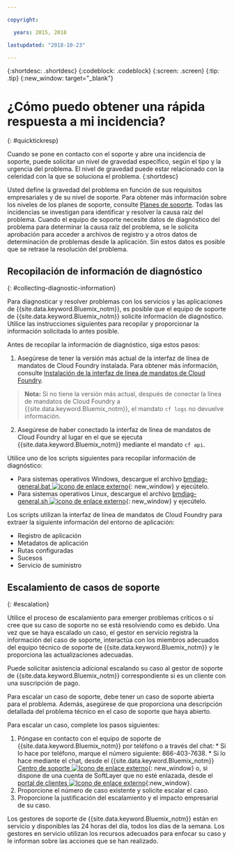 ```yaml
---

copyright:

  years: 2015, 2018

lastupdated: "2018-10-23"

---
```



{:shortdesc: .shortdesc}
{:codeblock: .codeblock}
{:screen: .screen}
{:tip: .tip}
{:new_window: target="_blank"}


# ¿Cómo puedo obtener una rápida respuesta a mi incidencia?
{: #quicktickresp}

Cuando se pone en contacto con el soporte y abre una incidencia de soporte, puede solicitar un nivel de gravedad específico, según el tipo y la urgencia del problema. El nivel de gravedad puede estar relacionado con la celeridad con la que se soluciona el problema.
{:shortdesc}

Usted define la gravedad del problema en función de sus requisitos empresariales y de su nivel de soporte. Para obtener más información sobre los niveles de los planes de soporte, consulte [Planes de soporte](/docs/get-support/index.html). Todas las incidencias se investigan para identificar y resolver la causa raíz del problema. Cuando el equipo de soporte necesite datos de diagnóstico del problema para determinar la causa raíz del problema, se le solicita aprobación para acceder a archivos de registro y a otros datos de determinación de problemas desde la aplicación. Sin estos datos es posible que se retrase la resolución del problema.

## Recopilación de información de diagnóstico
{: #collecting-diagnostic-information}

Para diagnosticar y resolver problemas con los servicios y las aplicaciones de {{site.data.keyword.Bluemix_notm}}, es posible que el equipo de soporte de {{site.data.keyword.Bluemix_notm}} solicite información de diagnóstico. Utilice las instrucciones siguientes para recopilar y proporcionar la información solicitada lo antes posible.

Antes de recopilar la información de diagnóstico, siga estos pasos:

1. Asegúrese de tener la versión más actual de la interfaz de línea de mandatos de Cloud Foundry instalada. Para obtener más información, consulte [Instalación de la interfaz de línea de mandatos de Cloud Foundry](/docs/starters/install_cli.html).
>**Nota:** Si no tiene la versión más actual, después de conectar la línea de mandatos de Cloud Foundry a {{site.data.keyword.Bluemix_notm}}, el mandato `cf logs` no devuelve información.
2. Asegúrese de haber conectado la interfaz de línea de mandatos de Cloud Foundry al lugar en el que se ejecuta {{site.data.keyword.Bluemix_notm}} mediante el mandato `cf api`.

Utilice uno de los scripts siguientes para recopilar información de diagnóstico:

  * Para sistemas operativos Windows, descargue el archivo [bmdiag-general.bat ![icono de enlace externo](../icons/launch-glyph.svg "icono de enlace externo")](http://bluemix-mustgather.mybluemix.net/mustgather/general/bmdiag-general.bat){: new_window} y ejecútelo.
  * Para sistemas operativos Linux, descargue el archivo [bmdiag-general.sh ![icono de enlace externo](../icons/launch-glyph.svg "icono de enlace externo")](http://bluemix-mustgather.mybluemix.net/mustgather/general/bmdiag-general.sh){: new_window} y ejecútelo.

Los scripts utilizan la interfaz de línea de mandatos de Cloud Foundry para extraer la siguiente información del entorno de aplicación:
  * Registro de aplicación
  * Metadatos de aplicación
  * Rutas configuradas
  * Sucesos
  * Servicio de suministro

## Escalamiento de casos de soporte
{: #escalation}

Utilice el proceso de escalamiento para emerger problemas críticos o si cree que su caso de soporte no se está resolviendo como es debido. Una vez que se haya escalado un caso, el gestor en servicio registra la información del caso de soporte, interactúa con los miembros adecuados del equipo técnico de soporte de {{site.data.keyword.Bluemix_notm}} y le proporciona las actualizaciones adecuadas.

Puede solicitar asistencia adicional escalando su caso al gestor de soporte de {{site.data.keyword.Bluemix_notm}} correspondiente si es un cliente con una suscripción de pago. 

Para escalar un caso de soporte, debe tener un caso de soporte abierta para el problema. Además, asegúrese de que proporciona una descripción detallada del problema técnico en el caso de soporte que haya abierto.

 Para escalar un caso, complete los pasos siguientes:

  1. Póngase en contacto con el equipo de soporte de {{site.data.keyword.Bluemix_notm}} por teléfono o a través del chat:
    * Si lo hace por teléfono, marque el número siguiente: 866-403-7638.
    * Si lo hace mediante el chat, desde el {{site.data.keyword.Bluemix_notm}} [Centro de soporte ![Icono de enlace externo](../icons/launch-glyph.svg "Icono de enlace externo")](https://console.bluemix.net/unifiedsupport/supportcenter){: new_window} o, si dispone de una cuenta de SoftLayer que no esté enlazada, desde el [portal de clientes ![Icono de enlace externo](../icons/launch-glyph.svg)](https://control.softlayer.com/){:new_window}.
  2. Proporcione el número de caso existente y solicite escalar el caso.
  3. Proporcione la justificación del escalamiento y el impacto empresarial de su caso.

Los gestores de soporte de {{site.data.keyword.Bluemix_notm}} están en servicio y disponibles las 24 horas del día, todos los días de la semana. Los gestores en servicio utilizan los recursos adecuados para enfocar su caso y le informan sobre las acciones que se han realizado.
